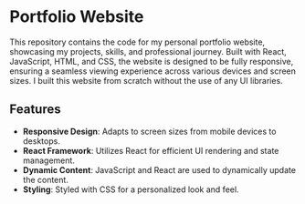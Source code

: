 # Portfolio Website

This repository contains the code for my personal portfolio website, showcasing my projects, skills, and professional journey. Built with React, JavaScript, HTML, and CSS, the website is designed to be fully responsive, ensuring a seamless viewing experience across various devices and screen sizes. I built this website from scratch without the use of any UI libraries.

## Features

- **Responsive Design**: Adapts to screen sizes from mobile devices to desktops.
- **React Framework**: Utilizes React for efficient UI rendering and state management.
- **Dynamic Content**: JavaScript and React are used to dynamically update the content.
- **Styling**: Styled with CSS for a personalized look and feel.